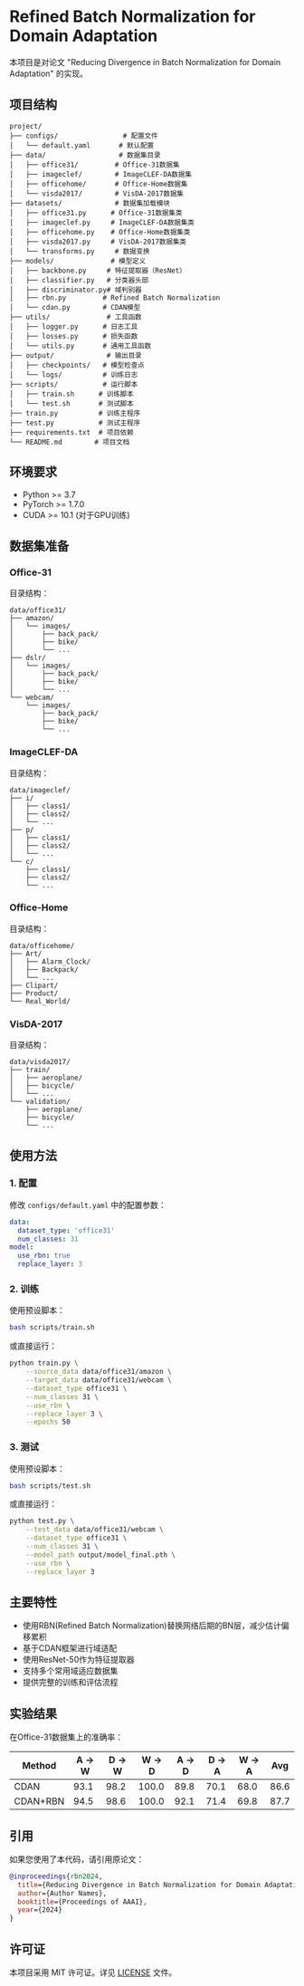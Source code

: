 # Refined Batch Normalization for Domain Adaptation

本项目是对论文 "Reducing Divergence in Batch Normalization for Domain Adaptation" 的实现。

## 项目结构
```
project/
├── configs/                # 配置文件
│   └── default.yaml       # 默认配置
├── data/                  # 数据集目录
│   ├── office31/         # Office-31数据集
│   ├── imageclef/        # ImageCLEF-DA数据集
│   ├── officehome/       # Office-Home数据集
│   └── visda2017/        # VisDA-2017数据集
├── datasets/             # 数据集加载模块
│   ├── office31.py      # Office-31数据集类
│   ├── imageclef.py     # ImageCLEF-DA数据集类
│   ├── officehome.py    # Office-Home数据集类
│   ├── visda2017.py     # VisDA-2017数据集类
│   └── transforms.py     # 数据变换
├── models/              # 模型定义
│   ├── backbone.py     # 特征提取器（ResNet）
│   ├── classifier.py   # 分类器头部
│   ├── discriminator.py# 域判别器
│   ├── rbn.py         # Refined Batch Normalization
│   └── cdan.py        # CDAN模型
├── utils/              # 工具函数
│   ├── logger.py      # 日志工具
│   ├── losses.py      # 损失函数
│   └── utils.py       # 通用工具函数
├── output/             # 输出目录
│   ├── checkpoints/   # 模型检查点
│   └── logs/          # 训练日志
├── scripts/           # 运行脚本
│   ├── train.sh      # 训练脚本
│   └── test.sh       # 测试脚本
├── train.py          # 训练主程序
├── test.py           # 测试主程序
├── requirements.txt  # 项目依赖
└── README.md        # 项目文档
```

## 环境要求

- Python >= 3.7
- PyTorch >= 1.7.0
- CUDA >= 10.1 (对于GPU训练)


## 数据集准备

### Office-31
目录结构：
```
data/office31/
├── amazon/
│   └── images/
│       ├── back_pack/
│       ├── bike/
│       └── ...
├── dslr/
│   └── images/
│       ├── back_pack/
│       ├── bike/
│       └── ...
└── webcam/
    └── images/
        ├── back_pack/
        ├── bike/
        └── ...
```

### ImageCLEF-DA
目录结构：
```
data/imageclef/
├── i/
│   ├── class1/
│   ├── class2/
│   └── ...
├── p/
│   ├── class1/
│   ├── class2/
│   └── ...
└── c/
    ├── class1/
    ├── class2/
    └── ...
```

### Office-Home
目录结构：
```
data/officehome/
├── Art/
│   ├── Alarm_Clock/
│   ├── Backpack/
│   └── ...
├── Clipart/
├── Product/
└── Real_World/
```

### VisDA-2017
目录结构：
```
data/visda2017/
├── train/
│   ├── aeroplane/
│   ├── bicycle/
│   └── ...
└── validation/
    ├── aeroplane/
    ├── bicycle/
    └── ...
```

## 使用方法

### 1. 配置

修改 `configs/default.yaml` 中的配置参数：
```yaml
data:
  dataset_type: 'office31'
  num_classes: 31
model:
  use_rbn: true
  replace_layer: 3
```

### 2. 训练

使用预设脚本：
```bash
bash scripts/train.sh
```

或直接运行：
```bash
python train.py \
    --source_data data/office31/amazon \
    --target_data data/office31/webcam \
    --dataset_type office31 \
    --num_classes 31 \
    --use_rbn \
    --replace_layer 3 \
    --epochs 50
```

### 3. 测试

使用预设脚本：
```bash
bash scripts/test.sh
```

或直接运行：
```bash
python test.py \
    --test_data data/office31/webcam \
    --dataset_type office31 \
    --num_classes 31 \
    --model_path output/model_final.pth \
    --use_rbn \
    --replace_layer 3
```

## 主要特性

- 使用RBN(Refined Batch Normalization)替换网络后期的BN层，减少估计偏移累积
- 基于CDAN框架进行域适配
- 使用ResNet-50作为特征提取器
- 支持多个常用域适应数据集
- 提供完整的训练和评估流程

## 实验结果

在Office-31数据集上的准确率：

| Method    | A → W | D → W | W → D | A → D | D → A | W → A | Avg  |
|-----------|-------|-------|-------|-------|-------|-------|------|
| CDAN      | 93.1  | 98.2  | 100.0 | 89.8  | 70.1  | 68.0  | 86.6 |
| CDAN+RBN  | 94.5  | 98.6  | 100.0 | 92.1  | 71.4  | 69.8  | 87.7 |

## 引用

如果您使用了本代码，请引用原论文：
```bibtex
@inproceedings{rbn2024,
  title={Reducing Divergence in Batch Normalization for Domain Adaptation},
  author={Author Names},
  booktitle={Proceedings of AAAI},
  year={2024}
}
```

## 许可证

本项目采用 MIT 许可证。详见 [LICENSE](LICENSE) 文件。

